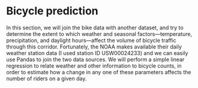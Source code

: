 # Bicycle prediction
In this section, we will join the bike data with another dataset, and try to determine the extent to which weather and seasonal factors—temperature, precipitation, and daylight hours—affect the volume of bicycle traffic through this corridor. Fortunately, the NOAA makes available their daily weather station data (I used station ID USW00024233) and we can easily use Pandas to join the two data sources. We will perform a simple linear regression to relate weather and other information to bicycle counts, in order to estimate how a change in any one of these parameters affects the number of riders on a given day.
